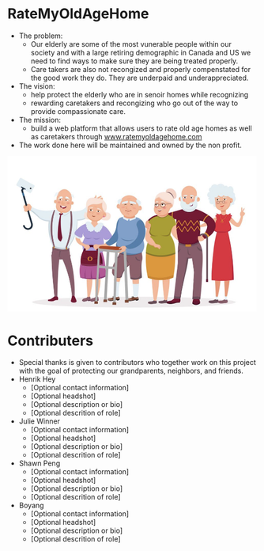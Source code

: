 # RateMyOldAgeHome
- The problem:
  - Our elderly are some of the most vunerable people within our society and with a large retiring demographic in Canada and US we need to find ways to make sure they are being treated properly. 
  - Care takers are also not recongized and properly compenstated for the good work they do. They are underpaid and underappreciated.
- The vision: 
  - help protect the elderly who are in senoir homes while recognizing 
  - rewarding caretakers and recongizing who go out of the way to provide compassionate care. 
- The mission:
  - build a web platform that allows users to rate old age homes as well as caretakers through www.ratemyoldagehome.com
- The work done here will be maintained and owned by the non profit.

![Image cartoon of elderly people](images/elderly_group.PNG)

# Contributers 
- Special thanks is given to contributors who together work on this project with the goal of protecting our grandparents, neighbors, and friends.
- Henrik Hey
  - [Optional contact information]
  - [Optional headshot]
  - [Optional description or bio]
  - [Optional descrition of role]
- Julie Winner 
  - [Optional contact information]
  - [Optional headshot]
  - [Optional description or bio]
  - [Optional descrition of role]
- Shawn Peng
  - [Optional contact information]
  - [Optional headshot]
  - [Optional description or bio]
  - [Optional descrition of role]
- Boyang
  - [Optional contact information]
  - [Optional headshot]
  - [Optional description or bio]
  - [Optional descrition of role]

